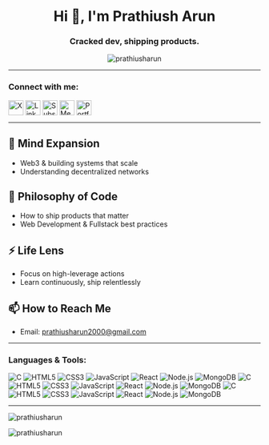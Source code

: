 <h1 align="center">
  Hi 👋, I'm Prathiush Arun
</h1>
<h3 align="center">Cracked dev, shipping products.</h3>

<p align="center"> 
  <img src="https://komarev.com/ghpvc/?username=prathiusharun&label=Profile%20views&color=0e75b6&style=flat" alt="prathiusharun" />
</p>

---

<h3 align="left">Connect with me:</h3>
<p align="left">
  <a href="https://x.com/prathiusharun_" target="_blank"><img align="center" src="https://cdn.jsdelivr.net/npm/simple-icons@v10/icons/x.svg" alt="X" height="30" width="30" /></a>
  <a href="https://www.linkedin.com/in/prathiusharun/" target="_blank"><img align="center" src="https://cdn.jsdelivr.net/npm/simple-icons@v10/icons/linkedin.svg" alt="LinkedIn" height="30" width="30" /></a>
  <a href="https://substack.com/@prathiusharun" target="_blank"><img align="center" src="https://cdn.jsdelivr.net/npm/simple-icons@v10/icons/substack.svg" alt="Substack" height="30" width="30" /></a>
  <a href="https://medium.com/@prathiusharun" target="_blank"><img align="center" src="https://cdn.jsdelivr.net/npm/simple-icons@v10/icons/medium.svg" alt="Medium" height="30" width="30" /></a>
  <a href="https://portfolio-shadows5-projects.vercel.app/#projects" target="_blank"><img align="center" src="https://cdn.jsdelivr.net/npm/simple-icons@v10/icons/googlechrome.svg" alt="Portfolio" height="30" width="30" /></a>
</p>

---

## 🌱 Mind Expansion
- Web3 & building systems that scale  
- Understanding decentralized networks  

## 💬 Philosophy of Code
- How to ship products that matter  
- Web Development & Fullstack best practices  

## ⚡ Life Lens
- Focus on high-leverage actions  
- Learn continuously, ship relentlessly  

## 📫 How to Reach Me
- Email: [prathiusharun2000@gmail.com](mailto:prathiusharun2000@gmail.com)

---

<h3 align="left">Languages & Tools:</h3>
<p>
  <!-- Synchronized neon pulse badges: staggered gradient shades -->
  <!-- C -->
  <img src="https://img.shields.io/badge/C-%23ff00ff?style=for-the-badge&logo=c&logoColor=white" alt="C"/>
  <!-- HTML5 -->
  <img src="https://img.shields.io/badge/HTML5-%23ff3399?style=for-the-badge&logo=html5&logoColor=white" alt="HTML5"/>
  <!-- CSS3 -->
  <img src="https://img.shields.io/badge/CSS3-%2300ccff?style=for-the-badge&logo=css3&logoColor=white" alt="CSS3"/>
  <!-- JavaScript -->
  <img src="https://img.shields.io/badge/JavaScript-%23ffff33?style=for-the-badge&logo=javascript&logoColor=black" alt="JavaScript"/>
  <!-- React -->
  <img src="https://img.shields.io/badge/React-%23cc33ff?style=for-the-badge&logo=react&logoColor=%2361DAFB" alt="React"/>
  <!-- Node.js -->
  <img src="https://img.shields.io/badge/Node.js-%2300ff33?style=for-the-badge&logo=node.js&logoColor=white" alt="Node.js"/>
  <!-- MongoDB -->
  <img src="https://img.shields.io/badge/MongoDB-%23ff9966?style=for-the-badge&logo=mongodb&logoColor=white" alt="MongoDB"/>
  <!-- Glow duplicates slightly offset for synchronized pulse -->
  <img src="https://img.shields.io/badge/C-%23ff33ff?style=for-the-badge&logo=c&logoColor=white" alt="C"/>
  <img src="https://img.shields.io/badge/HTML5-%23ff66aa?style=for-the-badge&logo=html5&logoColor=white" alt="HTML5"/>
  <img src="https://img.shields.io/badge/CSS3-%2300aaff?style=for-the-badge&logo=css3&logoColor=white" alt="CSS3"/>
  <img src="https://img.shields.io/badge/JavaScript-%23ffff66?style=for-the-badge&logo=javascript&logoColor=black" alt="JavaScript"/>
  <img src="https://img.shields.io/badge/React-%23bb33ff?style=for-the-badge&logo=react&logoColor=%2361DAFB" alt="React"/>
  <img src="https://img.shields.io/badge/Node.js-%2300cc66?style=for-the-badge&logo=node.js&logoColor=white" alt="Node.js"/>
  <img src="https://img.shields.io/badge/MongoDB-%23ffaa66?style=for-the-badge&logo=mongodb&logoColor=white" alt="MongoDB"/>
  <img src="https://img.shields.io/badge/C-%23ff66ff?style=for-the-badge&logo=c&logoColor=white" alt="C"/>
  <img src="https://img.shields.io/badge/HTML5-%23ff00aa?style=for-the-badge&logo=html5&logoColor=white" alt="HTML5"/>
  <img src="https://img.shields.io/badge/CSS3-%2300ffff?style=for-the-badge&logo=css3&logoColor=white" alt="CSS3"/>
  <img src="https://img.shields.io/badge/JavaScript-%23ffff99?style=for-the-badge&logo=javascript&logoColor=black" alt="JavaScript"/>
  <img src="https://img.shields.io/badge/React-%23dd33ff?style=for-the-badge&logo=react&logoColor=%2361DAFB" alt="React"/>
  <img src="https://img.shields.io/badge/Node.js-%2300ff99?style=for-the-badge&logo=node.js&logoColor=white" alt="Node.js"/>
  <img src="https://img.shields.io/badge/MongoDB-%23ffcc66?style=for-the-badge&logo=mongodb&logoColor=white" alt="MongoDB"/>
</p>

---

<p><img align="center" src="https://github-readme-stats.vercel.app/api/top-langs?username=prathiusharun&show_icons=true&locale=en&layout=compact&theme=radical" alt="prathiusharun" /></p>

<p><img align="center" src="https://github-readme-streak-stats.herokuapp.com/?user=prathiusharun&theme=radical" alt="prathiusharun" /></p>
